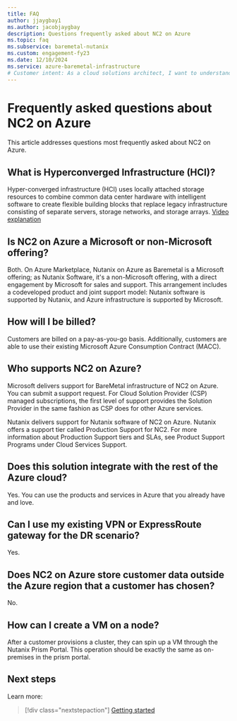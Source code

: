 ```yaml
---
title: FAQ
author: jjaygbay1
ms.author: jacobjaygbay
description: Questions frequently asked about NC2 on Azure
ms.topic: faq
ms.subservice: baremetal-nutanix
ms.custom: engagement-fy23
ms.date: 12/10/2024
ms.service: azure-baremetal-infrastructure
# Customer intent: As a cloud solutions architect, I want to understand the support structure and integration capabilities of NC2 on Azure, so that I can effectively design and implement solutions that leverage both Nutanix software and Azure infrastructure.
---
```


# Frequently asked questions about NC2 on Azure

This article addresses questions most frequently asked about NC2 on Azure.

## What is Hyperconverged Infrastructure (HCI)?

Hyper-converged infrastructure (HCI) uses locally attached storage resources to combine common data center hardware with intelligent software to create flexible building blocks that replace legacy infrastructure consisting of separate servers, storage networks, and storage arrays. [Video explanation](https://www.youtube.com/watch?v=OPYA5-V0yRo)

## Is NC2 on Azure a Microsoft or non-Microsoft offering?

Both. On Azure Marketplace, Nutanix on Azure as Baremetal is a Microsoft offering; as Nutanix Software, it's a non-Microsoft offering, with a direct engagement by Microsoft for sales and support. This arrangement includes a codeveloped product and joint support model: Nutanix software is supported by Nutanix, and Azure infrastructure is supported by Microsoft. 

## How will I be billed?

Customers are billed on a pay-as-you-go basis. Additionally, customers are able to use their existing Microsoft Azure Consumption Contract (MACC).

## Who supports NC2 on Azure?

Microsoft delivers support for BareMetal infrastructure of NC2 on Azure.
You can submit a support request. For Cloud Solution Provider (CSP) managed subscriptions, the first level of support provides the Solution Provider in the same fashion as CSP does for other Azure services.

Nutanix delivers support for Nutanix software of NC2 on Azure.
Nutanix offers a support tier called Production Support for NC2.
For more information about Production Support tiers and SLAs, see Product Support Programs under Cloud Services Support.

## Does this solution integrate with the rest of the Azure cloud?

Yes. You can use the products and services in Azure that you already have and love.

## Can I use my existing VPN or ExpressRoute gateway for the DR scenario?

Yes.

## Does NC2 on Azure store customer data outside the Azure region that a customer has chosen?

No.

## How can I create a VM on a node?

After a customer provisions a cluster, they can spin up a VM through the Nutanix Prism Portal.
This operation should be exactly the same as on-premises in the prism portal.

## Next steps

Learn more:

> [!div class="nextstepaction"]
> [Getting started](get-started.md)
